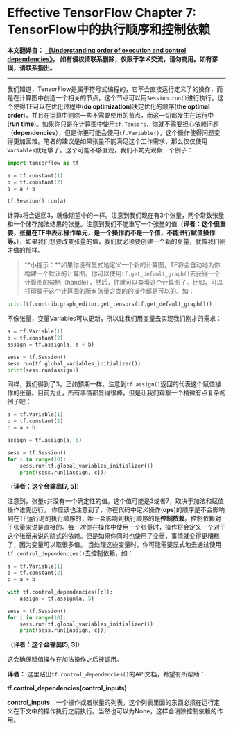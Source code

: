 # Effective TensorFlow Chapter 7: TensorFlow中的执行顺序和控制依赖

**本文翻译自： [《Understanding order of execution and control dependencies》](http://usyiyi.cn/translate/effective-tf/7.html)， 如有侵权请联系删除，仅限于学术交流，请勿商用。如有谬误，请联系指出。**

****************************************************************************************

我们知道，TensorFlow是属于符号式编程的，它不会直接运行定义了的操作，而是在计算图中创造一个相关的节点，这个节点可以用`Session.run()`进行执行。这个使得TF可以在优化过程中(**do optimization**)决定优化的顺序(**the optimal order**)，并且在运算中剔除一些不需要使用的节点，而这一切都发生在运行中(**run time**)。如果你只是在计算图中使用`tf.Tensors`，你就不需要担心依赖问题（**dependencies**），但是你更可能会使用`tf.Variable()`，这个操作使得问题变得更加困难。笔者的建议是如果张量不能满足这个工作需求，那么仅仅使用`Variables`就足够了。这个可能不够直观，我们不妨先观察一个例子：

```python
import tensorflow as tf

a = tf.constant(1)
b = tf.constant(2)
a = a + b

tf.Session().run(a)
```

计算`a`将会返回3，就像期望中的一样。注意到我们现在有3个张量，两个常数张量和一个储存加法结果的张量。注意到我们不能重写一个张量的值（**译者：这个很重要，张量在TF中表示操作单元，是一个操作而不是一个值，不能进行赋值操作等。**），如果我们想要改变张量的值，我们就必须要创建一个新的张量，就像我们刚才做的那样。


> **小提示：**如果你没有显式地定义一个新的计算图，TF将会自动地为你构建一个默认的计算图。你可以使用`tf.get_default_graph()`去获得一个计算图的句柄（handle），然后，你就可以查看这个计算图了。比如，可以打印属于这个计算图的所有张量之类的的操作都是可以的。如：

```python
print(tf.contrib.graph_editor.get_tensors(tf.get_default_graph()))
```

不像张量，变量Variables可以更新，所以让我们用变量去实现我们刚才的需求：

```python
a = tf.Variable(1)
b = tf.constant(2)
assign = tf.assign(a, a + b)

sess = tf.Session()
sess.run(tf.global_variables_initializer())
print(sess.run(assign))
```

同样，我们得到了3，正如预期一样。注意到`tf.assign()`返回的代表这个赋值操作的张量。目前为止，所有事情都显得很棒，但是让我们观察一个稍微有点复杂的例子吧：

```python
a = tf.Variable(1)
b = tf.constant(2)
c = a + b

assign = tf.assign(a, 5)

sess = tf.Session()
for i in range(10):
    sess.run(tf.global_variables_initializer())
    print(sess.run([assign, c]))
```
（**译者：这个会输出[7, 5]**）

注意到，张量`c`并没有一个确定性的值。这个值可能是3或者7，取决于加法和赋值操作谁先运行。
你应该也注意到了，你在代码中定义操作(**ops**)的顺序是不会影响到在TF运行时的执行顺序的，唯一会影响到执行顺序的是**控制依赖**。控制依赖对于张量来说是直接的。每一次你在操作中使用一个张量时，操作将会定义一个对于这个张量来说的隐式的依赖。但是如果你同时也使用了变量，事情就变得更糟糕了，因为变量可以取很多值。
当处理这些变量时，你可能需要显式地去通过使用`tf.control_dependencies()`去控制依赖，如：

```python
a = tf.Variable(1)
b = tf.constant(2)
c = a + b

with tf.control_dependencies([c]):
    assign = tf.assign(a, 5)

sess = tf.Session()
for i in range(10):
    sess.run(tf.global_variables_initializer())
    print(sess.run([assign, c]))
```
（**译者：这个会输出[5, 3]**）

这会确保赋值操作在加法操作之后被调用。

**译者：**
这里贴出`tf.control_dependencies()`的API文档，希望有所帮助：

**tf.control_dependencies(control_inputs)**

**control_inputs**：一个操作或者张量的列表，这个列表里面的东西必须在运行定义在下文中的操作执行之前执行。当然也可以为None，这样会消除控制依赖的作用。